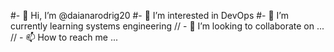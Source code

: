 #- 👋 Hi, I’m @daianarodrig20
#- 👀 I’m interested in DevOps
#- 🌱 I’m currently learning systems engineering
// - 💞️ I’m looking to collaborate on ...
// - 📫 How to reach me ...

<!---
daianarodrig20/daianarodrig20 is a ✨ special ✨ repository because its `README.md` (this file) appears on your GitHub profile.
You can click the Preview link to take a look at your changes.
--->
